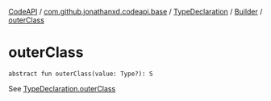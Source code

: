 [CodeAPI](../../../index.md) / [com.github.jonathanxd.codeapi.base](../../index.md) / [TypeDeclaration](../index.md) / [Builder](index.md) / [outerClass](.)

# outerClass

`abstract fun outerClass(value: Type?): S`

See [TypeDeclaration.outerClass](../outer-class.md)

